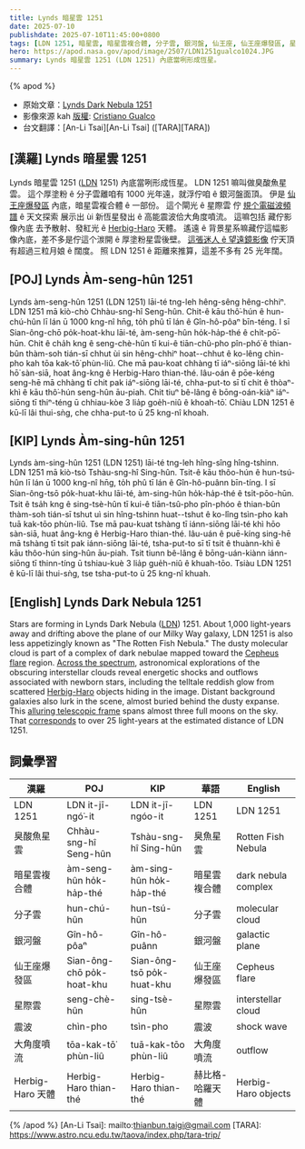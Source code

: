 ```yaml
---
title: Lynds 暗星雲 1251
date: 2025-07-10
publishdate: 2025-07-10T11:45:00+0800
tags: [LDN 1251, 暗星雲, 暗星雲複合體, 分子雲, 銀河盤, 仙王座, 仙王座爆發區, 星際雲, 震波, 大角度噴流, Herbig-Haro 天體, 臭酸魚星雲]
hero: https://apod.nasa.gov/apod/image/2507/LDN1251gualco1024.JPG
summary: Lynds 暗星雲 1251 (LDN 1251) 內底當咧形成恆星。
---
```


{% apod %}

- 原始文章：[Lynds Dark Nebula 1251](https://apod.nasa.gov/apod/ap250710.html)
- 影像來源 kah [版權][Copyright]: [Cristiano Gualco][Cristiano_Gualco]
- 台文翻譯：[An-Li Tsai][An-Li Tsai] ([TARA][TARA])


## [漢羅] Lynds 暗星雲 1251
Lynds 暗星雲 1251 ([LDN][LDN] 1251) 內底當咧形成恆星。
LDN 1251 嘛叫做臭酸魚星雲。
這个厚塗粉 ê 分子雲離咱有 1000 光年遠，就浮佇咱 ê 銀河盤面頂。
伊是 [仙王座爆發區][Cepheus_flare] 內底，暗星雲複合體 ê 一部份。
這个閘光 ê 星際雲 佇 [規个電磁波頻譜][Across_the_spectrum] ê 天文探索 展示出 ùi 新恆星發出 ê 高能震波佮大角度噴流。
這嘛包括 藏佇影像內底 去予散射、發紅光 ê [Herbig-Haro][Herbig_Haro] 天體。
遙遠 ê 背景星系嘛藏佇這幅影像內底，差不多是佇這个湠開 ê 厚塗粉星雲後壁。
[這張迷人 ê 望遠鏡影像][alluring_telescopic_frame] 佇天頂有超過三粒月娘 ê 闊度。
照 LDN 1251 ê 距離來推算，這差不多有 25 光年闊。

## [POJ] Lynds Àm-seng-hûn 1251
Lynds àm-seng-hûn 1251 (LDN 1251) lāi-té tng-leh hêng-sêng hêng-chhiⁿ.
LDN 1251 mā kiò-chò Chhàu-sng-hî Seng-hûn.
Chit-ê kāu thô͘-hún ê hun-chú-hûn lī lán ū 1000 kng-nî hn̄g, to̍h phû tī lán ê Gîn-hô-pôaⁿ bīn-téng.
I sī Sian-ông-chō po̍k-hoat-khu lāi-té, àm-seng-hûn ho̍k-ha̍p-thé ê chi̍t-pō͘-hūn.
Chit ê cha̍h kng ê seng-chè-hûn tī kui-ê tiān-chû-pho pîn-phó͘ ê thian-bûn thàm-soh tián-sī chhut ùi sin hêng-chhiⁿ hoat--chhut ê ko-lêng chìn-pho kah tōa kak-tō͘ phùn-liû.
Che mā pau-koat chhàng tī iáⁿ-siōng lāi-té khì hō͘ sàn-siā, hoat âng-kng ê Herbig-Haro thian-thé.
Iâu-oán ê pōe-kéng seng-hē mā chhàng tī chit pak iáⁿ-siōng lāi-té, chha-put-to sī tī chit ê thòaⁿ-khì ê kāu thô͘-hún seng-hûn āu-piah.
Chit tiuⁿ bê-lâng ê bōng-oán-kiàⁿ iáⁿ-siōng tī thiⁿ-téng ū chhiau-kòe 3 lia̍p goe̍h-niû ê khoah-tō͘.
Chiàu LDN 1251 ê kū-lī lâi thui-sǹg, che chha-put-to ū 25 kng-nî khoah.

## [KIP] Lynds Àm-sing-hûn 1251
Lynds àm-sing-hûn 1251 (LDN 1251) lāi-té tng-leh hîng-sîng hîng-tshinn.
LDN 1251 mā kiò-tsò Tshàu-sng-hî Sing-hûn.
Tsit-ê kāu thôo-hún ê hun-tsú-hûn lī lán ū 1000 kng-nî hn̄g, to̍h phû tī lán ê Gîn-hô-puânn bīn-tíng.
I sī Sian-ông-tsō po̍k-huat-khu lāi-té, àm-sing-hûn ho̍k-ha̍p-thé ê tsi̍t-pōo-hūn.
Tsit ê tsa̍h kng ê sing-tsè-hûn tī kui-ê tiān-tsû-pho pîn-phóo ê thian-bûn thàm-soh tián-sī tshut uì sin hîng-tshinn huat--tshut ê ko-lîng tsìn-pho kah tuā kak-tōo phùn-liû.
Tse mā pau-kuat tshàng tī iánn-siōng lāi-té khì hōo sàn-siā, huat âng-kng ê Herbig-Haro thian-thé.
Iâu-uán ê puē-kíng sing-hē mā tshàng tī tsit pak iánn-siōng lāi-té, tsha-put-to sī tī tsit ê thuànn-khì ê kāu thôo-hún sing-hûn āu-piah.
Tsit tiunn bê-lâng ê bōng-uán-kiànn iánn-siōng tī thinn-tíng ū tshiau-kuè 3 lia̍p gue̍h-niû ê khuah-tōo.
Tsiàu LDN 1251 ê kū-lī lâi thui-sǹg, tse tsha-put-to ū 25 kng-nî khuah.

## [English] Lynds Dark Nebula 1251

Stars are forming in Lynds Dark Nebula ([LDN][LDN]) 1251.
About 1,000 light-years away and drifting above the plane of our Milky Way galaxy, LDN 1251 is also less appetizingly known as "The Rotten Fish Nebula." The dusty molecular cloud is part of a complex of dark nebulae mapped toward the [Cepheus flare][Cepheus_flare] region.
[Across the spectrum][Across_the_spectrum], astronomical explorations of the obscuring interstellar clouds reveal energetic shocks and outflows associated with newborn stars, including the telltale reddish glow from scattered [Herbig-Haro][Herbig_Haro] objects hiding in the image.
Distant background galaxies also lurk in the scene, almost buried behind the dusty expanse.
This [alluring telescopic frame][alluring_telescopic_frame] spans almost three full moons on the sky.
That [corresponds][corresponds] to over 25 light-years at the estimated distance of LDN 1251.

## 詞彙學習
|漢羅|POJ|KIP|華語|English|
|-|-|-|-|-|
|LDN 1251|LDN it-jī-ngó͘-it|LDN it-jī-ngóo-it|LDN 1251|LDN 1251|
|臭酸魚星雲|Chhàu-sng-hî Seng-hûn|Tshàu-sng-hî Sing-hûn|臭魚星雲|Rotten Fish Nebula|
|暗星雲複合體|àm-seng-hûn ho̍k-ha̍p-thé|àm-sing-hûn ho̍k-ha̍p-thé|暗星雲複合體|dark nebula complex|
|分子雲|hun-chú-hûn|hun-tsú-hûn|分子雲|molecular cloud|
|銀河盤|Gîn-hô-pôaⁿ|Gîn-hô-puânn|銀河盤|galactic plane|
|仙王座爆發區|Sian-ông-chō po̍k-hoat-khu|Sian-ông-tsō po̍k-huat-khu|仙王座爆發區|Cepheus flare|
|星際雲|seng-chè-hûn|sing-tsè-hûn|星際雲|interstellar cloud|
|震波|chìn-pho|tsìn-pho|震波|shock wave|
|大角度噴流|tōa-kak-tō͘ phùn-liû|tuā-kak-tōo phùn-liû|大角度噴流|outflow|
|Herbig-Haro 天體|Herbig-Haro thian-thé|Herbig-Haro thian-thé|赫比格-哈羅天體|Herbig-Haro objects|


{% /apod %}
[An-Li Tsai]: mailto:thianbun.taigi@gmail.com
[TARA]: https://www.astro.ncu.edu.tw/taova/index.php/tara-trip/

[copyright]: https://apod.nasa.gov/apod/fap/lib/about_apod.html#srapply
[License3]: https://creativecommons.org/licenses/by-nc-nd/3.0/
[License2]:https://creativecommons.org/licenses/by-nc-nd/2.0/

[LDN]:http://adsabs.harvard.edu/abs/1962ApJS....7....1L
[Cepheus_flare]:https://arxiv.org/abs/0809.4761
[Across_the_spectrum]:https://arxiv.org/abs/1503.02934
[Herbig_Haro]:https://www.nasa.gov/image-feature/awakening-newborn-stars
[alluring_telescopic_frame]:https://app.astrobin.com/u/CristianoGualco?i=qyrq8r#gallery
[corresponds]:https://chandra.harvard.edu/photo/scale_distance.html
[Cristiano_Gualco]:https://app.astrobin.com/u/CristianoGualco#gallery
[Copyright]:lib/about_apod.html#srapply